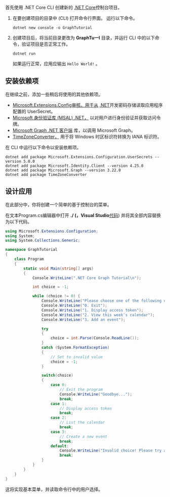 <!-- markdownlint-disable MD002 MD041 -->

首先使用 .NET Core CLI 创建新的 [.NET Core](/dotnet/core/tools/)控制台项目。

1. 在要创建项目的目录中 (CLI) 打开命令行界面。 运行以下命令。

    ```Shell
    dotnet new console -o GraphTutorial
    ```

1. 创建项目后，将当前目录更改为 **GraphTu一l** 目录，并运行 CLI 中的以下命令，验证项目是否正常工作。

    ```Shell
    dotnet run
    ```

    如果运行正常，应用应输出 `Hello World!` 。

## <a name="install-dependencies"></a>安装依赖项

在继续之前，添加一些稍后将使用的其他依赖项。

- [Microsoft.Extensions.Config审核。用于从](https://github.com/aspnet/extensions) [.NET](https://docs.microsoft.com/aspnet/core/security/app-secrets)开发密码存储读取应用程序配置的 UserSecret。
- [Microsoft 身份验证库 (MSAL) .NET，](https://github.com/AzureAD/microsoft-authentication-library-for-dotnet) 以对用户进行身份验证并获取访问令牌。
- [Microsoft Graph .NET 客户端](https://github.com/microsoftgraph/msgraph-sdk-dotnet) 库，以调用 Microsoft Graph。
- [TimeZoneConverter，](https://github.com/mj1856/TimeZoneConverter) 用于将 Windows 时区标识符转换为 IANA 标识符。

在 CLI 中运行以下命令以安装依赖项。

```Shell
dotnet add package Microsoft.Extensions.Configuration.UserSecrets --version 5.0.0
dotnet add package Microsoft.Identity.Client --version 4.25.0
dotnet add package Microsoft.Graph --version 3.22.0
dotnet add package TimeZoneConverter
```

## <a name="design-the-app"></a>设计应用

在此部分中，你将创建一个简单的基于控制台的菜单。

在文本Program.cs编辑器中打开 **./ (，Visual Studio**[代码](https://code.visualstudio.com/)) 并将其全部内容替换为以下代码。

```csharp
using Microsoft.Extensions.Configuration;
using System;
using System.Collections.Generic;

namespace GraphTutorial
{
    class Program
    {
        static void Main(string[] args)
        {
            Console.WriteLine(".NET Core Graph Tutorial\n");

            int choice = -1;

            while (choice != 0) {
                Console.WriteLine("Please choose one of the following options:");
                Console.WriteLine("0. Exit");
                Console.WriteLine("1. Display access token");
                Console.WriteLine("2. View this week's calendar");
                Console.WriteLine("3. Add an event");

                try
                {
                    choice = int.Parse(Console.ReadLine());
                }
                catch (System.FormatException)
                {
                    // Set to invalid value
                    choice = -1;
                }

                switch(choice)
                {
                    case 0:
                        // Exit the program
                        Console.WriteLine("Goodbye...");
                        break;
                    case 1:
                        // Display access token
                        break;
                    case 2:
                        // List the calendar
                        break;
                    case 3:
                        // Create a new event
                        break;
                    default:
                        Console.WriteLine("Invalid choice! Please try again.");
                        break;
                }
            }
        }
    }
}
```

这将实现基本菜单，并读取命令行中的用户选择。
